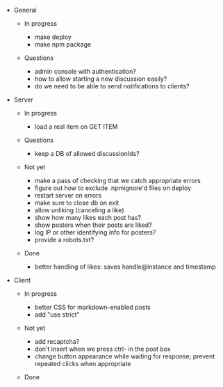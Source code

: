 - General

    - In progress
        - make deploy
        - make npm package

    - Questions
        - admin console with authentication?
        - how to allow starting a new discussion easily?
        - do we need to be able to send notifications to clients?

- Server

    - In progress
        - load a real item on GET ITEM

    - Questions
        - keep a DB of allowed discussionIds?

    - Not yet
        - make a pass of checking that we catch appropriate errors
        - figure out how to exclude .npmignore'd files on deploy
        - restart server on errors
        - make sure to close db on exit
        - allow unliking (canceling a like)
        - show how many likes each post has?
        - show posters when their posts are liked?
        - log IP or other identifying info for posters?
        - provide a robots.txt?

    - Done
        - better handling of likes: saves handle@instance and timestamp

- Client
    - In progress
        - better CSS for markdown-enabled posts
        - add "use strict"

    - Not yet
        - add recaptcha?
        - don't insert <CR> when we press ctrl-<CR> in the post box
        - change button appearance while waiting for response; prevent repeated clicks when appropriate

    - Done



